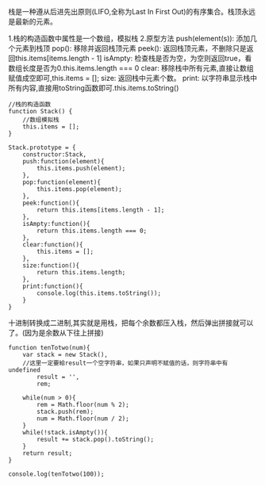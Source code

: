 栈是一种遵从后进先出原则(LIFO,全称为Last In First Out)的有序集合。栈顶永远是最新的元素。

1.栈的构造函数中属性是一个数组，模拟栈
2.原型方法
    push(element(s)): 添加几个元素到栈顶
    pop(): 移除并返回栈顶元素
    peek(): 返回栈顶元素，不删除只是返回this.items[items.length - 1]
    isAmpty: 检查栈是否为空，为空则返回true，看数组长度是否为0.this.items.length === 0
    clear: 移除栈中所有元素,直接让数组赋值成空即可,this.items = [];
    size: 返回栈中元素个数。
    print: 以字符串显示栈中所有内容,直接用toString函数即可.this.items.toString()
```
//栈的构造函数
function Stack() {
    //数组模拟栈
    this.items = [];
}

Stack.prototype = {
    constructor:Stack,
    push:function(element){
        this.items.push(element);
    },
    pop:function(element){
        this.items.pop(element);
    },
    peek:function(){
        return this.items[items.length - 1];
    },
    isAmpty:function(){
        return this.items.length === 0;
    },
    clear:function(){
        this.items = [];
    },
    size:function(){
        return this.items.length;
    },
    print:function(){
        console.log(this.items.toString());
    }
}
```

十进制转换成二进制,其实就是用栈，把每个余数都压入栈，然后弹出拼接就可以了。(因为是余数从下往上拼接)

```
function tenTotwo(num){
    var stack = new Stack(),
    //这里一定要給result一个空字符串，如果只声明不赋值的话，则字符串中有undefined
        result = '',
        rem;

    while(num > 0){
        rem = Math.floor(num % 2);
        stack.push(rem);
        num = Math.floor(num / 2);
    }
    while(!stack.isAmpty()){
        result += stack.pop().toString();
    }
    return result;
}

console.log(tenTotwo(100));
```
